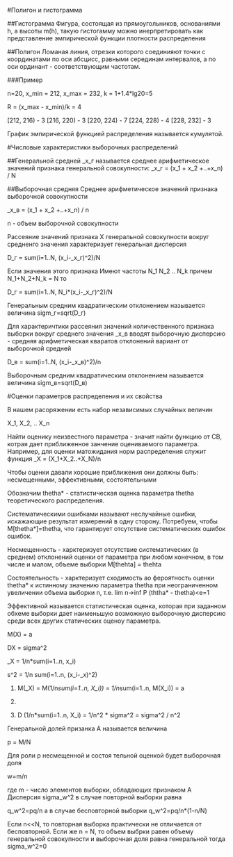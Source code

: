 #Полигон и гистограмма

##Гистограмма
Фигура, состоящая из прямоугольников, основаниями h, а высоты m(h), такую гистогамму можно инерпретировать как представление эмпирической функции плотности распределения

##Полигон
Ломаная линия, отрезки которого соединияют точки с координатами по оси абсцисс, равными серединам интервалов, а по оси ординант - соответствующим частотам.

###Пример

n=20, x_min = 212, x_max = 232, k = 1+1.4*lg20=5

R = (x_max - x_min)/k = 4

[212, 216) - 3
[216, 220) - 3
[220, 224) - 7
[224, 228) - 4
[228, 232] - 3

График эмпирической функцией распределения называется кумулятой.

#Числовые характеристики выборочных распределений

##Генеральной средней 
_x_г называется среднее арифметическое значений признака генеральной совокупности:
_x_г = (x_1 + x_2 +..+x_n) / N

##Выборочная средняя
Cреднее арифметическое значений признака выборочной совокупности

_x_в = (x_1 + x_2 +..+x_n) / n

n - объем выборочной совокупности

Рассеяние значений признака X генеральной совокупности вокруг средненго значения характеризует генеральная дисперсия

D_г = sum(i=1..N, (x_i-_x_г)^2)/N

Если значения этого признака Имеют частоты N_1 N_2 .. N_k причем N_1+N_2+N_k = N то 

D_г = sum(i=1..N, N_i*(x_i-_x_г)^2)/N

Генеральным средним квадратическим отклонением называется величина 
sigm_г=sqrt(D_г)

Для характеричтики рассеяния значений количественного признака выборки вокруг среднего значения _x_в вводят выборочную дисперсию - средняя арифметическая кваратов отклонений вариант от выборочной средней

D_в = sum(i=1..N, (x_i-_x_в)^2)/n


Выборочным средним квадратическим отклонением называется величина 
sigm_в=sqrt(D_в)

#Оценки параметров распределения и их свойства

В нашем расоряжении есть набор независимых случайных величин

X_1, X_2, .. X_n

Найти оценику неизвестного параметра - значит найти функцию от СВ, котрая дает приближенное занчение оцениваемого параметра. Например, для оценки матожидания норм распределения служит функция _X = (X_1+X_2..+X_N)/n

Чтобы оценки давали хорошие приближения они должны быть: несмещенными, эффективными, состоятельными

Обозначим thetha* - статистическая оценка параметра thetha теоретического распределения.

Систематическими ошибками называют неслучайные ошибки, искажающие результат измерений в одну сторону.
Потребуем, чтобы M[thetha*]=thetha, что гарантирует отсутствие систематических ошибок ошибок.

Несмещенность - харктеризует отсутствие систематических (в среднем) отклонений оценки от параметра при любом конечном, в том числе и малом, объеме выборки
M[thehta] = thehta

Состоятельность - харктеризует сходимость ао фероятность оценки thetha* к истинному значению параметра thetha при неограниченном увеличении объема выборки n, т.е.
lim n->inf P (ththa* - thetha)<e=1

Эффективной называется статистическая оценка, которая при заданном обхеме выборки дает наименьшую возможную выборочную дисперсию среди всех других статических оценоу параметра.

M(X) = a

DX = sigma^2

_X = 1/n*sum(i=1..n, x_i)

s^2 = 1/n sum(i=1..n, (x_i-_x)^2)

1. M(_X) = M(1/n*sum(i=1..n, X_i)) = 1/n*sum(i=1..n, M(X_i)) = a
 
2.

3. D (1/n*sum(i=1..n, X_i) = 1/n^2 * sigma^2 = sigma^2 / n^2

Генеральной долей призанка А называется величина

p = M/N

Для роли p несмещенной и состоя тельной оценкой будет выборочная доля

w=m/n

где m - число элементов выборки, обладающих признаком A
Дисперсия sigma_w^2 в случае повторной выборки равна

q_w^2=pq/n
a в случае бесповторной выборки
q_w^2=pq/n*(1-n/N)

Если n<<N, то повторная выборка практически не отличается от бесповторной. Если же n = N, то объем выбрки равен объему генеральной совокупности и выборочная доля равна генеральной тогда sigma_w^2=0
